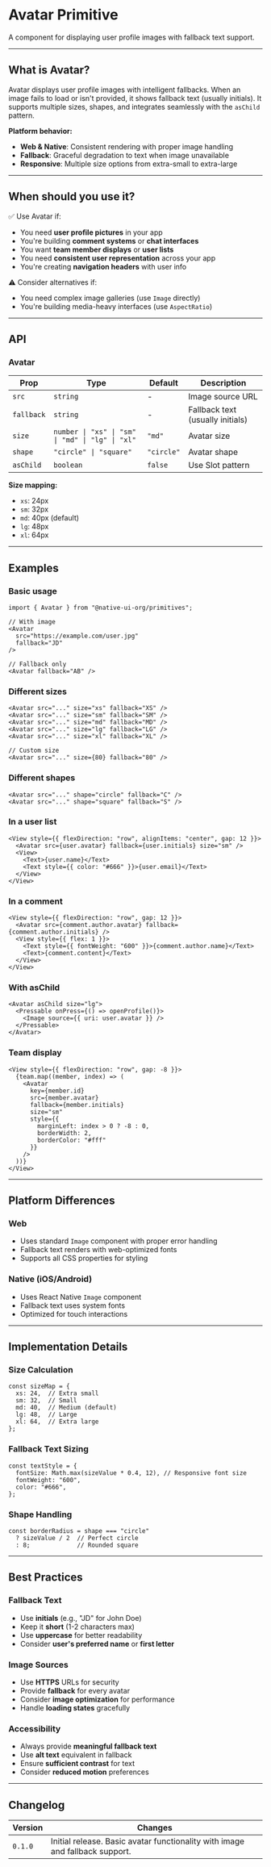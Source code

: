 # Avatar Primitive

A component for displaying user profile images with fallback text support.

---

## What is Avatar?

Avatar displays user profile images with intelligent fallbacks. When an image fails to load or isn't provided, it shows fallback text (usually initials). It supports multiple sizes, shapes, and integrates seamlessly with the `asChild` pattern.

**Platform behavior:**
- **Web & Native**: Consistent rendering with proper image handling
- **Fallback**: Graceful degradation to text when image unavailable
- **Responsive**: Multiple size options from extra-small to extra-large

---

## When should you use it?

✅ Use Avatar if:
- You need **user profile pictures** in your app
- You're building **comment systems** or **chat interfaces**
- You want **team member displays** or **user lists**
- You need **consistent user representation** across your app
- You're creating **navigation headers** with user info

⚠️ Consider alternatives if:
- You need complex image galleries (use `Image` directly)
- You're building media-heavy interfaces (use `AspectRatio`)

---

## API

### Avatar

| Prop       | Type                              | Default | Description                                    |
|------------|-----------------------------------|---------|------------------------------------------------|
| `src`      | `string`                          | -       | Image source URL                               |
| `fallback` | `string`                          | -       | Fallback text (usually initials)               |
| `size`     | `number \| "xs" \| "sm" \| "md" \| "lg" \| "xl"` | `"md"` | Avatar size                                    |
| `shape`    | `"circle" \| "square"`           | `"circle"` | Avatar shape                               |
| `asChild`  | `boolean`                         | `false` | Use Slot pattern                              |

**Size mapping:**
- `xs`: 24px
- `sm`: 32px  
- `md`: 40px (default)
- `lg`: 48px
- `xl`: 64px

---

## Examples

### Basic usage

```tsx
import { Avatar } from "@native-ui-org/primitives";

// With image
<Avatar 
  src="https://example.com/user.jpg" 
  fallback="JD" 
/>

// Fallback only
<Avatar fallback="AB" />
```

### Different sizes

```tsx
<Avatar src="..." size="xs" fallback="XS" />
<Avatar src="..." size="sm" fallback="SM" />
<Avatar src="..." size="md" fallback="MD" />
<Avatar src="..." size="lg" fallback="LG" />
<Avatar src="..." size="xl" fallback="XL" />

// Custom size
<Avatar src="..." size={80} fallback="80" />
```

### Different shapes

```tsx
<Avatar src="..." shape="circle" fallback="C" />
<Avatar src="..." shape="square" fallback="S" />
```

### In a user list

```tsx
<View style={{ flexDirection: "row", alignItems: "center", gap: 12 }}>
  <Avatar src={user.avatar} fallback={user.initials} size="sm" />
  <View>
    <Text>{user.name}</Text>
    <Text style={{ color: "#666" }}>{user.email}</Text>
  </View>
</View>
```

### In a comment

```tsx
<View style={{ flexDirection: "row", gap: 12 }}>
  <Avatar src={comment.author.avatar} fallback={comment.author.initials} />
  <View style={{ flex: 1 }}>
    <Text style={{ fontWeight: "600" }}>{comment.author.name}</Text>
    <Text>{comment.content}</Text>
  </View>
</View>
```

### With asChild

```tsx
<Avatar asChild size="lg">
  <Pressable onPress={() => openProfile()}>
    <Image source={{ uri: user.avatar }} />
  </Pressable>
</Avatar>
```

### Team display

```tsx
<View style={{ flexDirection: "row", gap: -8 }}>
  {team.map((member, index) => (
    <Avatar 
      key={member.id}
      src={member.avatar} 
      fallback={member.initials}
      size="sm"
      style={{ 
        marginLeft: index > 0 ? -8 : 0,
        borderWidth: 2,
        borderColor: "#fff"
      }}
    />
  ))}
</View>
```

---

## Platform Differences

### Web
- Uses standard `Image` component with proper error handling
- Fallback text renders with web-optimized fonts
- Supports all CSS properties for styling

### Native (iOS/Android)
- Uses React Native `Image` component
- Fallback text uses system fonts
- Optimized for touch interactions

---

## Implementation Details

### Size Calculation
```tsx
const sizeMap = {
  xs: 24,  // Extra small
  sm: 32,  // Small
  md: 40,  // Medium (default)
  lg: 48,  // Large
  xl: 64,  // Extra large
};
```

### Fallback Text Sizing
```tsx
const textStyle = {
  fontSize: Math.max(sizeValue * 0.4, 12), // Responsive font size
  fontWeight: "600",
  color: "#666",
};
```

### Shape Handling
```tsx
const borderRadius = shape === "circle" 
  ? sizeValue / 2  // Perfect circle
  : 8;             // Rounded square
```

---

## Best Practices

### Fallback Text
- Use **initials** (e.g., "JD" for John Doe)
- Keep it **short** (1-2 characters max)
- Use **uppercase** for better readability
- Consider **user's preferred name** or **first letter**

### Image Sources
- Use **HTTPS** URLs for security
- Provide **fallback** for every avatar
- Consider **image optimization** for performance
- Handle **loading states** gracefully

### Accessibility
- Always provide **meaningful fallback text**
- Use **alt text** equivalent in fallback
- Ensure **sufficient contrast** for text
- Consider **reduced motion** preferences

---

## Changelog

| Version | Changes                                    |
|---------|--------------------------------------------|
| `0.1.0` | Initial release. Basic avatar functionality with image and fallback support. |
